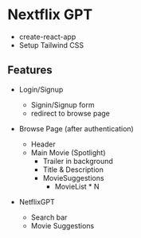 # Nextflix GPT
- create-react-app
- Setup Tailwind CSS

## Features
- Login/Signup
  - Signin/Signup form
  - redirect to browse page

- Browse Page (after authentication)
  - Header
  - Main Movie (Spotlight)
    - Trailer in background
    - Title & Description
    - MovieSuggestions
      - MovieList * N

- NetflixGPT
  - Search bar
  - Movie Suggestions
